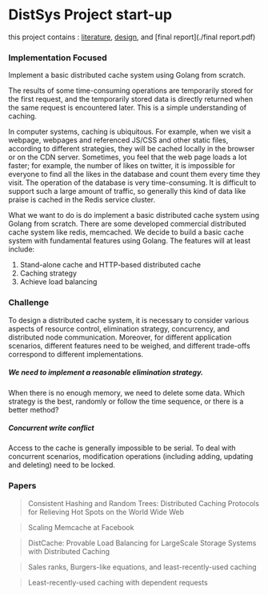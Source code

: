 # DistSys Project start-up

this project contains : [literature](./literature.pdf), [design](./design.pdf), and [final report](./final report.pdf)

### Implementation Focused

Implement a basic distributed cache system using Golang from scratch.



The results of some time-consuming operations are temporarily stored for the first request, and the temporarily stored data is directly returned when the same request is encountered later. This is a simple  understanding of caching.

In computer systems, caching is ubiquitous. For example, when we visit a webpage, webpages and referenced JS/CSS and other static files, according to different strategies, they will be cached locally in the browser or on the CDN server. Sometimes, you feel that the web page loads a lot faster; for example, the number of likes on twitter, it is impossible for everyone to find all the likes in the database and count them every time they visit. The operation of the database is very time-consuming. It is difficult to support such a large amount of traffic, so generally this kind of data like praise is cached in the Redis service cluster.



What we want to do is do implement a basic distributed cache system using Golang from scratch. There are some developed commercial distributed cache system like redis, memcached. We decide to build a basic cache system with fundamental features using Golang. The features will at least include:

1. Stand-alone cache and HTTP-based distributed cache
2. Caching strategy
3. Achieve load balancing



### Challenge

To design a distributed cache system, it is necessary to consider various aspects of resource control, elimination strategy, concurrency, and distributed node communication. Moreover, for different application scenarios, different features need to be weighed, and different trade-offs correspond to different implementations.

##### We need to implement a reasonable elimination strategy.

When there is no enough memory, we need to delete some data. Which strategy is the best, randomly or follow the time sequence, or there is a better method?



##### Concurrent write conflict

Access to the cache is generally impossible to be serial. To deal with concurrent scenarios, modification operations (including adding, updating and deleting) need to be locked.



### Papers

> Consistent Hashing and Random Trees: Distributed Caching Protocols for Relieving Hot Spots on the World Wide Web

> Scaling Memcache at Facebook

> DistCache: Provable Load Balancing for LargeScale Storage Systems with Distributed Caching

> Sales ranks, Burgers-like equations, and least-recently-used caching

> Least-recently-used caching with dependent requests



